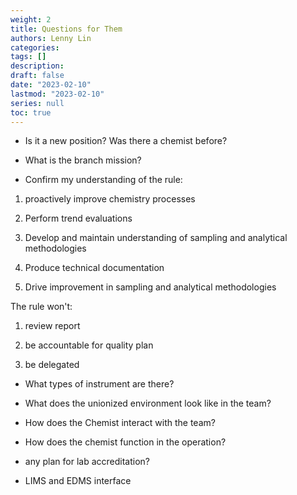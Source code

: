```yaml
---
weight: 2
title: Questions for Them
authors: Lenny Lin
categories: 
tags: []
description: 
draft: false
date: "2023-02-10"
lastmod: "2023-02-10"
series: null
toc: true
---
```


* Is it a new position?  Was there a chemist before?  

* What is the branch mission?  

* Confirm my understanding of the rule:  

1) proactively improve chemistry processes  

2) Perform trend evaluations

3) Develop and maintain understanding of sampling and analytical methodologies  

4) Produce technical documentation

5) Drive improvement in sampling and analytical methodologies

The rule won't:

1) review report

2) be accountable for quality plan  

3) be delegated  



* What types of instrument are there?  

* What does the unionized environment look like in the team?

* How does the Chemist interact with the team?

* How does the chemist function in the operation?

* any plan for lab accreditation?

* LIMS and EDMS interface

